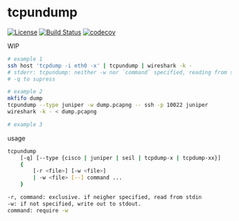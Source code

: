 # tcpundump

[![License](https://img.shields.io/badge/License-BSD%202--Clause-orange.svg)](https://opensource.org/licenses/BSD-2-Clause)
[![Build Status](https://travis-ci.org/wataash/tcpundump.svg?branch=master)](https://travis-ci.org/wataash/tcpundump)
[![codecov](https://codecov.io/gh/wataash/tcpundump/branch/master/graph/badge.svg)](https://codecov.io/gh/wataash/tcpundump)

WIP

```sh
# example 1
ssh host 'tcpdump -i eth0 -x' | tcpundump | wireshark -k - 
# stderr: tcpundump: neither -w nor `command` specified, reading from stdin.
# -q to supress

# example 2
mkfifo dump
tcpundump --type juniper -w dump.pcapng -- ssh -p 10022 juniper
wireshark -k - < dump.pcapng

# example 3

```

usage

```sh
tcpundump
    [-q] [--type {cisco | juniper | seil | tcpdump-x | tcpdump-xx}]
    {
        [-r <file>] [-w <file>]
        | -w <file> [--] command ...
    }

-r, command: exclusive. if neigher specified, read from stdin
-w: if not specified, write out to stdout.
command: require -w
```
